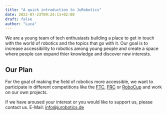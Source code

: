 ```yaml
---
title: "A quick introduction to JuRobotics"
date: 2022-07-23T09:24:11+02:00
draft: false
author: "Luca"
---
```


We are a young team of tech enthusiasts building a place to get in touch with the world of robotics and the topics that go with it. Our goal is to increase accessibility to robotics among young people and create a space where people can expand thier knowledge and discover new interests.

## Our Plan

For the goal of making the field of robotics more accessible, we want to participate in different competitions like the [FTC](https://www.firstinspires.org/robotics/ftc), [FRC](https://www.firstinspires.org/robotics/frc) or  [RoboCup](https://www.robocup.org/) and work on our own projects.

If we have aroused your interest or you would like to support us, please contact us. 
E-Mail: info@jurobotics.de
